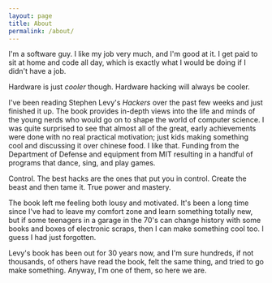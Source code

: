 ```yaml
---
layout: page
title: About
permalink: /about/
---
```


I'm a software guy. I like my job very much, and I'm good at it. I get paid to sit at home and code all day, which is exactly what I would be doing if I didn't have a job.

Hardware is just _cooler_ though. Hardware hacking will always be cooler.

I've been reading Stephen Levy's _Hackers_ over the past few weeks and just finished it up. The book provides in-depth views into the life and minds of the young nerds who would go on to shape the world of computer science. I was quite surprised to see that almost all of the great, early achievements were done with no real practical motivation; just kids making something cool and discussing it over chinese food. I like that. Funding from the Department of Defense and equipment from MIT resulting in a handful of programs that dance, sing, and play games. 

Control. The best hacks are the ones that put you in control. Create the beast and then tame it. True power and mastery. 

The book left me feeling both lousy and motivated. It's been a long time since I've had to leave my comfort zone and learn something totally new, but if some teenagers in a garage in the 70's can change history with some books and boxes of electronic scraps, then I can make something cool too. I guess I had just forgotten.

Levy's book has been out for 30 years now, and I'm sure hundreds, if not thousands, of others have read the book, felt the same thing, and tried to go make something. Anyway, I'm one of them, so here we are.
